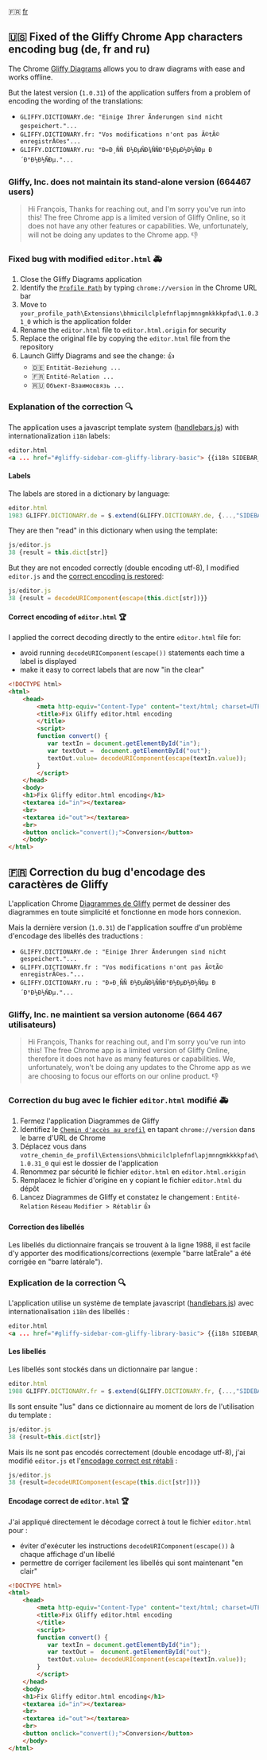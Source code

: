 :fr: [fr](#fr-correction-du-bug-dencodage-des-caract%C3%A8res-de-gliffy)
## :us: Fixed of the Gliffy Chrome App characters encoding bug (de, fr and ru)
The Chrome [Gliffy Diagrams](https://chrome.google.com/webstore/detail/gliffy-diagrams/bhmicilclplefnflapjmnngmkkkkpfad?hl=en) allows you to draw diagrams with ease and works offline.

But the latest version (`1.0.31`) of the application suffers from a problem of encoding the wording of the translations:
- `GLIFFY.DICTIONARY.de: "Einige Ihrer Ãnderungen sind nicht gespeichert."...`
- `GLIFFY.DICTIONARY.fr: "Vos modifications n'ont pas Ã©tÃ© enregistrÃ©es"...`
- `GLIFFY.DICTIONARY.ru: "Ð»Ð¸ÑÑ Ð½ÐµÑÐ¾ÑÑÐ°Ð½ÐµÐ½Ð½ÑÐµ Ð´Ð°Ð½Ð½ÑÐµ."... `

### Gliffy, Inc. does not maintain its stand-alone version (664467 users)
> Hi François,
> Thanks for reaching out, and I'm sorry you've run into this!
The free Chrome app is a limited version of Gliffy Online, so it does not have any other features or capabilities. We, unfortunately, will not be doing any updates to the Chrome app.  :-1:

### Fixed bug with modified `editor.html` :ambulance:
1. Close the Gliffy Diagrams application
1. Identify the [`Profile Path`](https://chromium.googlesource.com/chromium/src/+/HEAD/docs/user_data_dir.md#Current-Location) by typing `chrome://version` in the Chrome URL bar
1. Move to `your_profile_path\Extensions\bhmicilclplefnflapjmnngmkkkkpfad\1.0.31_0` which is the application folder
1. Rename the `editor.html` file to `editor.html.origin` for security
1. Replace the original file by copying the `editor.html` file from the repository
1. Launch Gliffy Diagrams and see the change: :+1:
    - :de: `Entität-Beziehung ...`
    - :fr: `Entité-Relation ...`
    - :ru: `Объект-Взаимосвязь ...` 
### Explanation of the correction :mag:
The application uses a javascript template system ([handlebars.js](https://github.com/wycats/handlebars.js)) with internationalization `i18n` labels:
```html
editor.html
<a ... href="#gliffy-sidebar-com-gliffy-library-basic"> {{i18n SIDEBAR_BASIC_SHAPES}} </a>
```
#### Labels
The labels are stored in a dictionary by language:
```js
editor.html
1983 GLIFFY.DICTIONARY.de = $.extend(GLIFFY.DICTIONARY.de, {...,"SIDEBAR_BASIC_SHAPES": "Grundlegende Formen"}
```
They are then "read" in this dictionary when using the template:
```js
js/editor.js
38 {result = this.dict[str]}
```
But they are not encoded correctly (double encoding utf-8), I modified `editor.js` and the [correct encoding is restored](https://stackoverflow.com/questions/13356493/decode-utf-8-with-javascript/34926911#answer-13691499):
```js
js/editor.js
38 {result = decodeURIComponent(escape(this.dict[str])}}
```
#### Correct encoding of `editor.html` :trophy:
I applied the correct decoding directly to the entire `editor.html` file for:
- avoid running `decodeURIComponent(escape())` statements each time a label is displayed
- make it easy to correct labels that are now "in the clear"
```html
<!DOCTYPE html>
<html>    
    <head>                     
        <meta http-equiv="Content-Type" content="text/html; charset=UTF-8">               
        <title>Fix Gliffy editor.html encoding
        </title>
        <script> 
        function convert() {
           var textIn = document.getElementById("in");
           var textOut =  document.getElementById("out");
           textOut.value= decodeURIComponent(escape(textIn.value));
        }   
        </script>          
    </head>    
    <body>
    <h1>Fix Gliffy editor.html encoding</h1>
    <textarea id="in"></textarea>          
    <br>
    <textarea id="out"></textarea>          
    <br>        
    <button onclick="convert();">Conversion</button>    
    </body>
</html>
```
## :fr: Correction du bug d'encodage des caractères de Gliffy
L'application Chrome [Diagrammes de Gliffy](https://chrome.google.com/webstore/detail/gliffy-diagrams/bhmicilclplefnflapjmnngmkkkkpfad?hl=fr) permet de dessiner des diagrammes en toute simplicité et fonctionne en mode hors connexion.

Mais la dernière version (`1.0.31`) de l'application souffre d'un problème d'encodage des libellés des traductions :
- `GLIFFY.DICTIONARY.de : "Einige Ihrer Änderungen sind nicht gespeichert."...`
- `GLIFFY.DICTIONARY.fr : "Vos modifications n'ont pas Ã©tÃ© enregistrÃ©es."...` 
- `GLIFFY.DICTIONARY.ru : "Ð»Ð¸ÑÑ Ð½ÐµÑÐ¾ÑÑÐ°Ð½ÐµÐ½Ð½ÑÐµ Ð´Ð°Ð½Ð½ÑÐµ."...`

### Gliffy, Inc. ne maintient sa version autonome (664 467 utilisateurs) 
> Hi François,
> Thanks for reaching out, and I'm sorry you've run into this!
> The free Chrome app is a limited version of Gliffy Online, therefore it does not have as many features or capabilities. We, unfortunately, won't be doing any updates to the Chrome app as we are choosing to focus our efforts on our online product. :-1: 

### Correction du bug avec le fichier `editor.html` modifié :ambulance:
1. Fermez l'application Diagrammes de Gliffy
1. Identifiez le [`Chemin d'accès au profil`](https://chromium.googlesource.com/chromium/src/+/HEAD/docs/user_data_dir.md#Current-Location) en tapant `chrome://version` dans le barre d'URL de Chrome
1. Déplacez vous dans `votre_chemin_de_profil\Extensions\bhmicilclplefnflapjmnngmkkkkpfad\1.0.31_0` qui est le dossier de l'application
1. Renommez par sécurité le fichier `editor.html` en `editor.html.origin`
1. Remplacez le fichier d'origine en y copiant le fichier `editor.html` du dépôt
1. Lancez Diagrammes de Gliffy et constatez le changement : `Entité-Relation` `Réseau` `Modifier > Rétablir` :+1:
#### Correction des libellés
Les libellés du dictionnaire français se trouvent à la ligne 1988, il est facile d'y apporter des modifications/corrections (exemple "barre latÈrale" a été corrigée en "barre latérale").
### Explication de la correction :mag:
L'application utilise un système de template javascript ([handlebars.js](https://github.com/wycats/handlebars.js)) avec internationalisation `i18n` des libellés :
```html
editor.html
<a ... href="#gliffy-sidebar-com-gliffy-library-basic"> {{i18n SIDEBAR_BASIC_SHAPES}} </a>
```
#### Les libellés
Les libellés sont stockés dans un dictionnaire par langue :
```js
editor.html
1988 GLIFFY.DICTIONARY.fr = $.extend(GLIFFY.DICTIONARY.fr, {...,"SIDEBAR_BASIC_SHAPES":"Formes de base",...}
```
Ils sont ensuite "lus" dans ce dictionnaire au moment de lors de l'utilisation du template :
```js
js/editor.js
38 {result=this.dict[str]}
```
Mais ils ne sont pas encodés correctement (double encodage utf-8), j'ai modifié `editor.js` et l'[encodage correct est rétabli](https://stackoverflow.com/questions/13356493/decode-utf-8-with-javascript/34926911#answer-13691499) :
```js
js/editor.js
38 {result=decodeURIComponent(escape(this.dict[str]))}
```
#### Encodage correct de `editor.html` :trophy:
J'ai appliqué directement le décodage correct à tout le fichier `editor.html` pour :
- éviter d'exécuter les instructions `decodeURIComponent(escape())` à chaque affichage d'un libellé
- permettre  de corriger facilement les libellés qui sont maintenant "en clair"

```html
<!DOCTYPE html>
<html>    
    <head>                     
        <meta http-equiv="Content-Type" content="text/html; charset=UTF-8">               
        <title>Fix Gliffy editor.html encoding
        </title>
        <script> 
        function convert() {
           var textIn = document.getElementById("in");
           var textOut =  document.getElementById("out");
           textOut.value= decodeURIComponent(escape(textIn.value));
        }   
        </script>          
    </head>    
    <body>
    <h1>Fix Gliffy editor.html encoding</h1>
    <textarea id="in"></textarea>          
    <br>
    <textarea id="out"></textarea>          
    <br>        
    <button onclick="convert();">Conversion</button>    
    </body>
</html>
```
